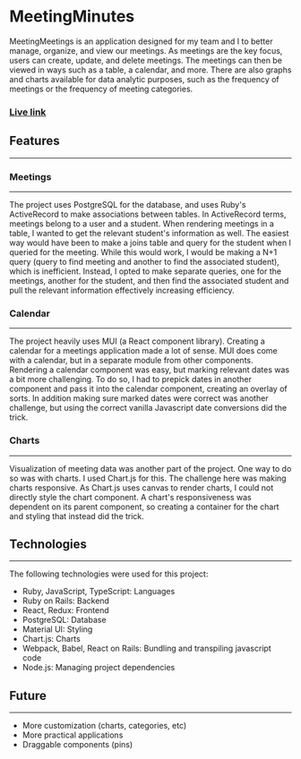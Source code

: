 # MeetingMinutes

MeetingMeetings is an application designed for my team and I to better manage, organize, and view our meetings. As meetings are the key focus, users can create, update, and delete meetings. The meetings can then be viewed in ways such as a table, a calendar, and more. There are also graphs and charts available for data analytic purposes, such as the frequency of meetings or the frequency of meeting categories.

### [Live link](https://meeting-minutes-95bb945cb360.herokuapp.com/)

## Features

----------------------------------------------------------------------------------

### Meetings

--------------------------------------------------------------------------------

The project uses PostgreSQL for the database, and uses Ruby's ActiveRecord to make associations between tables. In ActiveRecord terms, meetings belong to a user and a student. When rendering meetings in a table, I wanted to get the relevant student's information as well. The easiest way would have been to make a joins table and query for the student when I queried for the meeting. While this would work, I would be making a N+1 query (query to find meeting and another to find the associated student), which is inefficient. Instead, I opted to make separate queries, one for the meetings, another for the student, and then find the associated student and pull the relevant information effectively increasing efficiency. 


### Calendar

---------------------------------------------------------------------------

The project heavily uses MUI (a React component library). Creating a calendar for a meetings application made a lot of sense. MUI does come with a calendar, but in a separate module from other components. Rendering a calendar component was easy, but marking relevant dates was a bit more challenging. To do so, I had to prepick dates in another component and pass it into the calendar component, creating an overlay of sorts. In addition making sure marked dates were correct was another challenge, but using the correct vanilla Javascript date conversions did the trick.


### Charts

-------------------------------------------------------------------------------

Visualization of meeting data was another part of the project. One way to do so was with charts. I used Chart.js for this. The challenge here was making charts responsive. As Chart.js uses canvas to render charts, I could not directly style the chart component. A chart's responsiveness was dependent on its parent component, so creating a container for the chart and styling that instead did the trick.

## Technologies

----------------------------------------------------------------------

The following technologies were used for this project:

* Ruby, JavaScript, TypeScript: Languages
* Ruby on Rails: Backend
* React, Redux: Frontend
* PostgreSQL: Database
* Material UI: Styling
* Chart.js: Charts
* Webpack, Babel, React on Rails: Bundling and transpiling javascript code
* Node.js: Managing project dependencies

## Future

-------------------------------------------------------------

* More customization (charts, categories, etc)
* More practical applications
* Draggable components (pins)